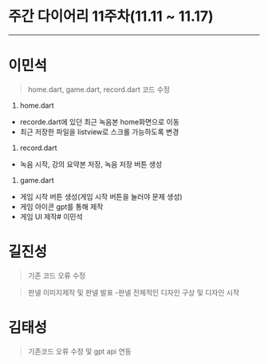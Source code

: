 # 주간 다이어리 11주차(11.11 ~ 11.17)

---

# 이민석

> home.dart, game.dart, record.dart 코드 수정
> 
1. home.dart
- recorde.dart에 있던 최근 녹음본 home화면으로 이동
- 최근 저장한 파일을 listview로 스크롤 가능하도록 변경
1. record.dart
- 녹음 시작, 강의 요약본 저장, 녹음 저장 버튼 생성
1. game.dart
- 게임 시작 버튼 생성(게임 시작 버튼을 눌러야 문제 생성)
- 게임 아이콘 gpt를 통해 제작
- 게임 UI 제작# 이민석


# 길진성 
> 기존 코드 오류 수정

> 판넬 이미지제작 및 판넬 발표
-판넬 전체적인 디자인 구상 및 디자인 시작


# 김태성
> 기존코드 오류 수정 및 gpt api 연동


